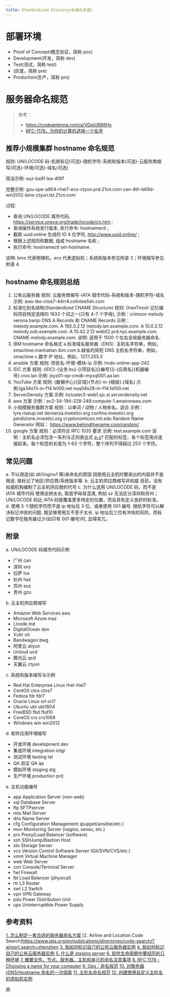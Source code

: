 ```yaml
---
title: Standardized Glossary(标准化术语)
---
```


# 部署环境

- Proof of Concept(概念验证，简称 poc)
- Development(开发，简称 dev)
- Test(测试，简称 test)
- (灰度，简称 pre)
- Production(生产，简称 pro)

# 服务器命名规范

> 参考：
> 
> - <https://codeantenna.com/a/VDpjUR86Hx>
> - [RFC-1178，为你的计算机选择一个名字](https://datatracker.ietf.org/doc/html/rfc1178)

## 推荐小规模集群 hostname 命名规范

规则: UN/LOCODE 码-机房标记(可选)-随机字符-系统和版本(可选)-云服务商缩写(可选)-环境(可选)-域名(可选)

简洁示例: suz-ba91 lxa-4f97

完整示例: gzu-spe-a904-rhel7-ecs-ctyun.prd.21cn.com can-4th-b69d-win2012-bms-ctyun.tst.21cn.com

过程:

- 查询 UN/LOCODE 城市代码, https://service.unece.org/trade/locode/cn.htm ;
- 查询操作系统发行版本, 执行命令: hostnamectl ;
- 截取 uuid.online 生成的 ID 4 位字符, http://www.uuid.online/ ;
- 根据上述规则和数据, 组成 hostname 名称 ;
- 执行命令: hostnamectl set-hostname .

说明: bms 代表物理机，ecs 代表虚拟机；系统和版本参见附录 3；环境缩写参见附录 4.

## hostname 命名规则总结

1. 公有云服务器
   规则: 云服务商缩写-IATA 城市代码-系统和版本-随机字符-域名
   示例: aws-tko-ctos7-44rr4.colinleefish.com
2. 标准化别名结构(Standardized CNAME Structure)
   规则: OrenTirosh 记忆编码项目特定选择的 1633 个词之一(只有 4-7 个字母),
   示例：crimson melody verona banjo
   DNS A Records 和 CNAME Records 示例：
   melody.example.com. A 192.0.2.12
   melody.lan.example.com. A 10.0.2.12
   melody.oob.example.com. A 10.42.2.12
   web02.prd.nyc.example.com. CNAME melody.example.com.
   说明: 适用于 1500 个左右全局服务器命名.
3. IBM hostname 命名格式
   a.标准域名服务器（DNS）主机名字符串，例如，xmachine.manhattan.ibm.com
   b.缺省的简短 DNS 主机名字符串，例如，xmachine
   c.数字 IP 地址，例如，127.1.255.3
4. ansible 方案
   规则: 项目名-环境-模块-ip
   示例: hnds-online-app-242
5. IDC 方案
   规则: {IDC}-{业务 bu}-\[{项目名}\[{编号}]]-{应用名}{机器编号}.vivo.lan
   示例: jsyz01-op-cmdb-mysql001.aa.lan
6. YouTube 方案
   规则: {数据中心}{区域}{节点}-in-{楼层}.{域名}
   示例:lga34s13-in-f14.1e100.net nuq04s29-in-f14.1e100.net
7. ServerDensity 方案
   示例: hcluster3-web1.sjc.sl.serverdensity.net
8. aws 方案
   示例：ec2-34-194-228-249.compute-1.amazonaws.com
9. 小规模服务器群方案
   规则：以单词 / 动物 / 人物命名，适合
   示例：lyre.riseup.net
   devianza.investici.org
   confino.investici.org
   perdizione.investici.org
   cryptonomicon.mit.edu
   Random Name Generator 网站：
   https://www.behindthename.com/random/
10. google 方案
    规则：必须符合 RFC 1035 要求
    示例: test.example.com
    说明：主机名必须包含一系列与正则表达式 [a-z](https://codeantenna.com/a/%5B-a-z0-9%5D*%5Ba-z0-9%5D)? 匹配的标签，各个标签用点连接起来。每个标签的长度为 1-63 个字符，整个序列不得超过 253 个字符。

## 常见问题

a. 不以用途(如 db1/nginx1 等)来命名的原因
因使用云主机时要突出的内容并不是用途, 故标记了地区/供应商/系统版本等.
b. 云主机供应商缩写非权威
目前，没有权威机构编制了云主机供应商的代号
c. 为什么选用 UN/LOCODE 码，而不是 IATA 城市代码
使用全拼太长, 取首字母易混淆, 例如 sz 无法区分深圳和苏州；
UN/LOCODE 码比 IATA 码能覆盖更多特定的位置，而且具有定义良好的标准。
d. 使用 5 个随机字符而不是 ip 地址后 3 位，或者使用 001 编号.
随机字符可以解决标记冲突的问题, 既足够使用又不至于太长.
ip 地址后三位有冲突的风险，而标记数字在服务器过少(如只有 001 编号)时, 显得突兀。

## 附录

a. UN/LOCODE 码城市代码示例

- 广州 can
- 深圳 snz
- 拉萨 lxa
- 杭州 haz
- 苏州 suz
- 贵州 gzu

b. 云主机供应商缩写

- Amazon Web Services aws
- Microsoft Azure maz
- Linode lnd
- DigitalOcean don
- Vultr vlt
- Bandwagon bwg
- 阿里云 aliyun
- Ucloud ucd
- 腾讯云 qcd
- 天翼云 ctyun

c. 系统和版本缩写与示例

- Red Hat Enterprise Linux rhel rhel7
- CentOS ctos ctos7
- Fedora fdr fdr7
- Oracle Linux orl orl7
- Ubuntu ubt ubt1604
- FreeBSD fbd fbd10
- CoreOS crs crs1068
- Windows win win2012

d. 软件应用环境缩写

- 开发环境 development dev
- 集成环境 integration intgr
- 测试环境 testing tst
- QA 验证 QA qa
- 模拟环境 staging stg
- 生产环境 production prd

e. 主机功能编号

- app Application Server (non-web)
- sql Database Server
- ftp SFTPserver
- mta Mail Server
- dns Name Server
- cfg Configuration Management (puppet/ansible/etc.)
- mon Monitoring Server (nagios, sensu, etc.)
- prx Proxy/Load Balancer (software)
- ssh SSHJump/Bastion Host
- sto Storage Server
- vcs Version Control Software Server (Git/SVN/CVS/etc.)
- vmm Virtual Machine Manager
- web Web Server
- con Console/Terminal Server
- fwl Firewall
- lbl Load Balancer (physical)
- rtr L3 Router
- swt L2 Switch
- vpn VPN Gateway
- pdu Power Distribution Unit
- ups Uninterruptible Power Supply

## 参考资料
[1. 怎么制定一套合适的服务器命名方案](https://cloud.tencent.com/developer/article/1114482)
\[2. Airline and Location Code Search]https://www.iata.org/en/publications/directories/code-search/?airport.search=shenzhen
[3. 我如何标记自己的公有云服务器实例](https://www.jianshu.com/p/9cxmD4)
[4. 我如何标记自己的公有云服务器实例](http://v.colinlee.fish/posts/how-do-i-mark-my-public-cloud-instances.html)
[5. 什么是 staging server](https://blog.csdn.net/blade2001/article/details/7194895)
[6. 软件生命周期中要经历的几种环境](https://blog.csdn.net/yy19890521/article/details/82345963)
[7. 概要文件、节点、服务器、主机和单元的命名注意事项](https://www.ibm.com/support/knowledgecenter/zh/SSFTBX_8.5.6/com.ibm.wbpm.imuc.doc/topics/cins_naming.html)
[8. RFC 1178 - Choosing a name for your computer](http://www.faqs.org/rfcs/rfc1178.html)
[9. Ops：命名规范](https://www.cnblogs.com/William-Guozi/p/Ops_nameRules.html)
[10. 对服务器 rDNS/Hostname 命名的一次探索](https://nova.moe/explore-in-server-rdns-and-hostname/)
[11. 主机名命名规范](https://www.cnblogs.com/kaishirenshi/p/10249072.html)
[12. 创建使用自定义主机名的虚拟机实例](https://cloud.google.com/compute/docs/instances/custom-hostname-vm#limitations)


原